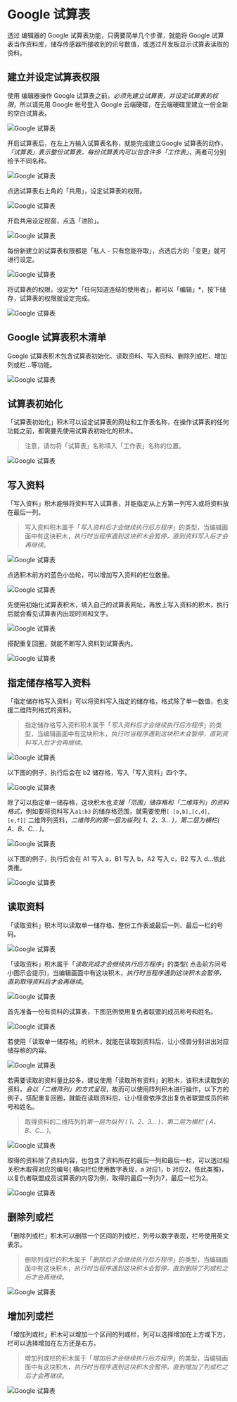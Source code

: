 # Google 试算表

透过 编辑器的 Google 试算表功能，只需要简单几个步骤，就能将 Google 试算表当作资料库，储存传感器所接收到的讯号数值，或透过开发板显示试算表读取的资料。

## 建立并设定试算表权限

使用 编辑器操作 Google 试算表之前，*必须先建立试算表，并设定试算表的权限*，所以请先用 Google 帐号登入 Google 云端硬碟，在云端硬碟里建立一份全新的空白试算表。

![Google 试算表](https://raw.githubusercontent.com/junhuanchen/test_repository/master/bpi-web/tutorials/images/zh-tw/docs/webbit/extension/google-spreadsheet-01.jpg)

开启试算表后，在左上方输入试算表名称，就能完成建立Google 试算表的动作，*「试算表」表示整份试算表，每份试算表内可以包含许多「工作表」*，两者可分别给予不同名称。

![Google 试算表](https://raw.githubusercontent.com/junhuanchen/test_repository/master/bpi-web/tutorials/images/zh-tw/docs/webbit/extension/google-spreadsheet-02.jpg)

点选试算表右上角的「共用」，设定试算表的权限。

![Google 试算表](https://raw.githubusercontent.com/junhuanchen/test_repository/master/bpi-web/tutorials/images/zh-tw/docs/webbit/extension/google-spreadsheet-03.jpg)

开启共用设定视窗，点选「进阶」。

![Google 试算表](https://raw.githubusercontent.com/junhuanchen/test_repository/master/bpi-web/tutorials/images/zh-tw/docs/webbit/extension/google-spreadsheet-04.jpg)

每份新建立的试算表权限都是「私人 - 只有您能存取」，点选后方的「变更」就可进行设定。

![Google 试算表](https://raw.githubusercontent.com/junhuanchen/test_repository/master/bpi-web/tutorials/images/zh-tw/docs/webbit/extension/google-spreadsheet-05.jpg)

将试算表的权限，设定为*「任何知道连结的使用者」，都可以「编辑」*，按下储存，试算表的权限就设定完成。

![Google 试算表](https://raw.githubusercontent.com/junhuanchen/test_repository/master/bpi-web/tutorials/images/zh-tw/docs/webbit/extension/google-spreadsheet-06.jpg)

## Google 试算表积木清单

Google 试算表积木包含试算表初始化、读取资料、写入资料、删除列或栏、增加列或栏...等功能。

![Google 试算表](https://raw.githubusercontent.com/junhuanchen/test_repository/master/bpi-web/tutorials/images/zh-tw/docs/webbit/extension/google-spreadsheet-07.jpg)

## 试算表初始化

「试算表初始化」积木可以设定试算表的网址和工作表名称，在操作试算表的任何功能之前，都需要先使用试算表初始化的积木。

> 注意，请勿将「试算表」名称填入「工作表」名称的位置。

![Google 试算表](https://raw.githubusercontent.com/junhuanchen/test_repository/master/bpi-web/tutorials/images/zh-tw/docs/webbit/extension/google-spreadsheet-08.jpg)

## 写入资料

「写入资料」积木能够将资料写入试算表，并能指定从上方第一列写入或将资料放在最后一列。

> 写入资料积木属于「*写入资料后才会继续执行后方程序*」的类型，当编辑画面中有这块积木，*执行时当程序遇到这块积木会暂停，直到资料写入后才会再继续*。

![Google 试算表](https://raw.githubusercontent.com/junhuanchen/test_repository/master/bpi-web/tutorials/images/zh-tw/docs/webbit/extension/google-spreadsheet-09.jpg)

点选积木前方的蓝色小齿轮，可以增加写入资料的栏位数量。

![Google 试算表](https://raw.githubusercontent.com/junhuanchen/test_repository/master/bpi-web/tutorials/images/zh-tw/docs/webbit/extension/google-spreadsheet-10.gif)

先使用初始化试算表积木，填入自己的试算表网址，再放上写入资料的积木，执行后就会看见试算表内出现时间和文字。

![Google 试算表](https://raw.githubusercontent.com/junhuanchen/test_repository/master/bpi-web/tutorials/images/zh-tw/docs/webbit/extension/google-spreadsheet-11.jpg)

搭配重复回圈，就能不断写入资料到试算表内。

![Google 试算表](https://raw.githubusercontent.com/junhuanchen/test_repository/master/bpi-web/tutorials/images/zh-tw/docs/webbit/extension/google-spreadsheet-12.jpg)

## 指定储存格写入资料

「指定储存格写入资料」可以将资料写入指定的储存格，格式除了单一数值，也支援二维阵列格式的资料。

> 指定储存格写入资料积木属于「*写入资料后才会继续执行后方程序*」的类型，当编辑画面中有这块积木，*执行时当程序遇到这块积木会暂停，直到资料写入后才会再继续*。

![Google 试算表](https://raw.githubusercontent.com/junhuanchen/test_repository/master/bpi-web/tutorials/images/zh-tw/docs/webbit/extension/google-spreadsheet-13.jpg)

以下图的例子，执行后会在 b2 储存格，写入「写入资料」四个字。

![Google 试算表](https://raw.githubusercontent.com/junhuanchen/test_repository/master/bpi-web/tutorials/images/zh-tw/docs/webbit/extension/google-spreadsheet-14.jpg)

除了可以指定单一储存格，这块积木也*支援「范围」储存格和「二维阵列」的资料格式*，例如要将资料写入`a1:b3` 的储存格范围，就需要使用`[ [a,b],[c,d],[e,f]]` 二维阵列资料，*二维阵列的第一层为纵列( 1、2、3... )，第二层为横栏( A、B、C... )*。

![Google 试算表](https://raw.githubusercontent.com/junhuanchen/test_repository/master/bpi-web/tutorials/images/zh-tw/docs/webbit/extension/google-spreadsheet-15.jpg)

以下图的例子，执行后会在 A1 写入 a，B1 写入 b，A2 写入 c，B2 写入 d...依此类推。

![Google 试算表](https://raw.githubusercontent.com/junhuanchen/test_repository/master/bpi-web/tutorials/images/zh-tw/docs/webbit/extension/google-spreadsheet-16.jpg)


## 读取资料

「读取资料」积木可以读取单一储存格、整份工作表或最后一列、最后一栏的号码。

![Google 试算表](https://raw.githubusercontent.com/junhuanchen/test_repository/master/bpi-web/tutorials/images/zh-tw/docs/webbit/extension/google-spreadsheet-17.jpg)

「读取资料」积木属于「*读取完成才会继续执行后方程序*」的类型( 点击前方问号小图示会提示)，当编辑画面中有这块积木，*执行时当程序遇到这块积木会暂停，直到取得资料后才会再继续*。

![Google 试算表](https://raw.githubusercontent.com/junhuanchen/test_repository/master/bpi-web/tutorials/images/zh-tw/docs/webbit/extension/google-spreadsheet-18.jpg)

首先准备一份有资料的试算表，下图范例使用复仇者联盟的成员称号和姓名。

![Google 试算表](https://raw.githubusercontent.com/junhuanchen/test_repository/master/bpi-web/tutorials/images/zh-tw/docs/webbit/extension/google-spreadsheet-19.jpg)

若使用「读取单一储存格」的积木，就能在读取到资料后，让小怪兽分别讲出对应储存格的内容。

![Google 试算表](https://raw.githubusercontent.com/junhuanchen/test_repository/master/bpi-web/tutorials/images/zh-tw/docs/webbit/extension/google-spreadsheet-20.jpg)

若需要读取的资料量比较多，建议使用「读取所有资料」的积木，该积木读取到的资料，*会以「二维阵列」的方式呈现*，故而可以使用阵列积木进行操作，以下方的例子，搭配重复回圈，就能在读取资料后，让小怪兽依序念出复仇者联盟成员的称号和姓名。

> 取得资料的二维阵列的*第一层为纵列 ( 1、2、3... )，第二层为横栏 ( A、B、C... )*。

![Google 试算表](https://raw.githubusercontent.com/junhuanchen/test_repository/master/bpi-web/tutorials/images/zh-tw/docs/webbit/extension/google-spreadsheet-21.gif)

取得的资料除了资料内容，也包含了资料所在的最后一列和最后一栏，可以透过相关积木取得对应的编号( 横向栏位使用数字表现，a 对应1，b 对应2，依此类推)，以复仇者联盟成员试算表的内容为例，取得的最后一列为7，最后一栏为2。

![Google 试算表](https://raw.githubusercontent.com/junhuanchen/test_repository/master/bpi-web/tutorials/images/zh-tw/docs/webbit/extension/google-spreadsheet-22.jpg)


## 删除列或栏

「删除列或栏」积木可以删除一个区间的列或栏，列号以数字表现，栏号使用英文表示。

> 删除列或栏的积木属于「*删除后才会继续执行后方程序*」的类型，当编辑画面中有这块积木，*执行时当程序遇到这块积木会暂停，直到删除了列或栏之后才会再继续*。

![Google 试算表](https://raw.githubusercontent.com/junhuanchen/test_repository/master/bpi-web/tutorials/images/zh-tw/docs/webbit/extension/google-spreadsheet-23.jpg)

## 增加列或栏

「增加列或栏」积木可以增加一个区间的列或栏，列可以选择增加在上方或下方，栏可以选择增加在左方还是右方。

> 增加列或栏的积木属于「*增加后才会继续执行后方程序*」的类型，当编辑画面中有这块积木，*执行时当程序遇到这块积木会暂停，直到增加了列或栏之后才会再继续*。

![Google 试算表](https://raw.githubusercontent.com/junhuanchen/test_repository/master/bpi-web/tutorials/images/zh-tw/docs/webbit/extension/google-spreadsheet-24.jpg)